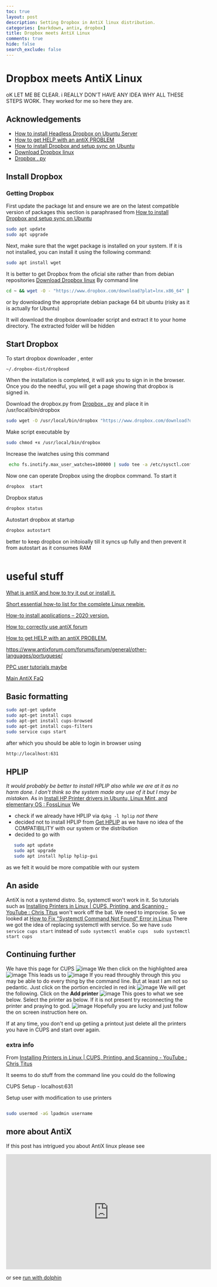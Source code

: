 ```yaml
---
toc: true
layout: post
description: Setting Dropbox in AntiX linux distribution.
categories: [markdown, antix, dropbox]
title: Dropbox meets AntiX Linux
comments: true
hide: false
search_exclude: false
---
```

# Dropbox meets AntiX Linux
 
oK LET ME BE CLEAR. i REALLY DON'T HAVE ANY IDEA WHY ALL THESE STEPS WORK.
They worked for me so here they are.

## Acknowledgements
- [How to install Headless Dropbox on Ubuntu Server](https://www.fosslinux.com/45045/headless-dropbox-ubuntu-server.htm)
- [How to get HELP with an antiX PROBLEM](https://www.antixforum.com/forums/topic/how-to-get-help-with-an-antix-problem/)
- [How to install Dropbox and setup sync on Ubuntu](https://www.fosslinux.com/17023/how-to-install-dropbox-and-setup-sync-on-ubuntu.htm)
- [Download Dropbox linux](https://www.dropbox.com/install)
- [Dropbox . py](https://www.dropbox.com/download?dl=packages/dropbox.py)

## Install Dropbox

### Getting Dropbox
First update the package lst and ensure we are on the latest compatible version of packages  this section is paraphrased from
[How to install Dropbox and setup sync on Ubuntu](https://www.fosslinux.com/17023/how-to-install-dropbox-and-setup-sync-on-ubuntu.htm)

```bash
sudo apt update
sudo apt upgrade
```

Next, make sure that the wget package is installed on your system. If it is not installed, you can install it using the following command:

```bash
sudo apt install wget
```

It is better to get Dropbox from the oficial site rather than from debian repositories
[Download Dropbox linux](https://www.dropbox.com/install)
By command line
```bash
cd ~ && wget -O - "https://www.dropbox.com/download?plat=lnx.x86_64" | tar xzf -
```
or by downloading the appropriate debian package 64 bit ubuntu (risky as it is actually for Ubuntu)


It will download the dropbox downloader script and extract it to your home directory. The extracted folder will be hidden 

## Start Dropbox
To start dropbox downloader , enter
```bash
~/.dropbox-dist/dropboxd
```
When the installation is completed, it will ask you to sign in in the browser.
Once you do the needful, you will get a page showing that dropbox is signed in.

Download the dropbox.py  from [Dropbox . py](https://www.dropbox.com/download?dl=packages/dropbox.py) and place it in /usr/local/bin/dropbox
```bash
sudo wget -O /usr/local/bin/dropbox "https://www.dropbox.com/download?dl=packages/dropbox.py"
```
Make script executable by 
```bash
sudo chmod +x /usr/local/bin/dropbox
```
Increase the iwatches using this command
```bash
 echo fs.inotify.max_user_watches=100000 | sudo tee -a /etc/sysctl.conf; sudo sysctl -p
```
Now one can operate Dropbox using the dropbox command. To start it
```bash
dropbox  start
```
Dropbox status
```bash
dropbox status
```
Autostart dropbox at startup
```bash
dropbox autostart
```
better to keep dropbox on initoioally till it syncs up fully and then prevent it from autostart as it consumes RAM

```bash

```

# useful stuff
[What is antiX and how to try it out or install it.](https://www.antixforum.com/forums/topic/what-is-antix-and-how-to-try-it-out-or-install-it/)

[Short essential how-to list for the complete Linux newbie.](https://www.antixforum.com/forums/topic/short-essential-how-to-list-for-the-complete-linux-newbie/)

[How-to install applications – 2020 version.](https://www.antixforum.com/forums/topic/how-to-install-applications-2020-version/)

[How to: correctly use antiX forum](https://www.antixforum.com/forums/topic/how-to-correctly-use-antix-forum/)

[How to get HELP with an antiX PROBLEM.](https://www.antixforum.com/forums/topic/how-to-get-help-with-an-antix-problem/)

https://www.antixforum.com/forums/forum/general/other-languages/portuguese/

[PPC user tutorials maybe](https://www.antixforum.com/forums/users/ppc/engagements/)

[Main AntiX FaQ](http://download.tuxfamily.org/antix/docs-antiX-21/FAQ/index.html)

[]()


## Basic formatting
```bash
sudo apt-get update
sudo apt-get install cups
sudo apt-get install cups-browsed
sudo apt-get install cups-filters
sudo service cups start
```

after which you should be able to login in browser using

```html
http://localhost:631
```
## HPLIP
*It would probably be better to install HPLIP also while we are at it as no harm done.
I don't think so the system made any use of it but I may be mistaken.*
As in [Install HP Printer drivers in Ubuntu, Linux Mint, and elementary OS : FossLinux](https://www.fosslinux.com/1547/install-hp-printer-drivers-in-ubuntu-linux-mint-and-elementary-os.htm)
We 
- check if we already have HPLIP via `dpkg -l hplip` *not there*
- decided not to install HPLIP from [Get HPLIP](https://developers.hp.com/hp-linux-imaging-and-printing/gethplip) as we have no idea of the COMPATIBILITY with our system or the distribution
- decided to go with 
```bash 
   sudo apt update
   sudo apt upgrade
   sudo apt install hplip hplip-gui
   ``` 
   as we felt it would be more compatible with our system


## An aside
AntiX is not a systemd distro. So, systemctl won't work in it. So tutorials such as [Installing Printers in Linux | CUPS, Printing, and Scanning - YouTube : Chris Titus](https://www.youtube.com/watch?v=En2DJAMpwmY&pp=ygUcaHAgcHJpbnRlciBub3Qgd29ya2luZyBsaW51eA%3D%3D)
won't work off the bat. We need to improvise. So we looked at [How to Fix "Systemctl Command Not Found" Error in Linux](https://allthings.how/how-to-fix-systemctl-command-not-found-error-in-linux/)
There we got the idea of replacing systemctl with service.
So we have `sudo service cups start` instead of `sudo systemctl enable cups 
sudo systemctl start cups`

## Continuing further
We have this page for CUPS
![image](https://github.com/TejasAvinashShetty/silvercloud/assets/27445854/98cd139d-a363-4667-84fa-36f6a7268ce4)
We then click on the highlighted area ![image](https://github.com/TejasAvinashShetty/silvercloud/assets/27445854/0406d58b-fa38-4f58-859b-5505de8546d3)
This leads us to ![image](https://github.com/TejasAvinashShetty/silvercloud/assets/27445854/63472cff-8c25-457f-a344-2144f92bb400)
If you read throughly through this you may be able to do every thing by the command line.
But at least I am not so pedantic.
Just click on the portion  encircled in red ink
![image](https://github.com/TejasAvinashShetty/silvercloud/assets/27445854/9e33f23b-7468-4c0d-8495-47283e3f7bc1)
We will get the following. Click on the **Add printer**
![image](https://github.com/TejasAvinashShetty/silvercloud/assets/27445854/05f071a3-df2b-476c-acdc-a515944c2bbc)
This goes to what we see below. Select the printer as below. If it is not present try reconnecting the printer and praying to god.
![image](https://github.com/TejasAvinashShetty/silvercloud/assets/27445854/c452b75a-3972-4686-a2a7-7427f986a54a)
Hopefully you are lucky and just follow the on screen instruction here on.

If at any time, you don't end up getiing a printout just  delete all the printers you have in CUPS and start over again.


### extra info 
From [Installing Printers in Linux | CUPS, Printing, and Scanning - YouTube : Chris Titus](https://www.youtube.com/watch?v=En2DJAMpwmY&pp=ygUcaHAgcHJpbnRlciBub3Qgd29ya2luZyBsaW51eA%3D%3D)

It seems to do stuff from the command line you could do the following

CUPS Setup - localhost:631

Setup user with modification to use printers

```bash

sudo usermod -aG lpadmin username
```
## more about AntiX
If this post has intrigued you about AntiX linux please see

<iframe width="560" height="315" src="https://www.youtube.com/embed/JCTaUAP6sSg" title="YouTube video player" frameborder="0" allow="accelerometer; autoplay; clipboard-write; encrypted-media; gyroscope; picture-in-picture; web-share" allowfullscreen></iframe>

or see [run with dolphin ](https://www.youtube.com/@runwiththedolphin)
